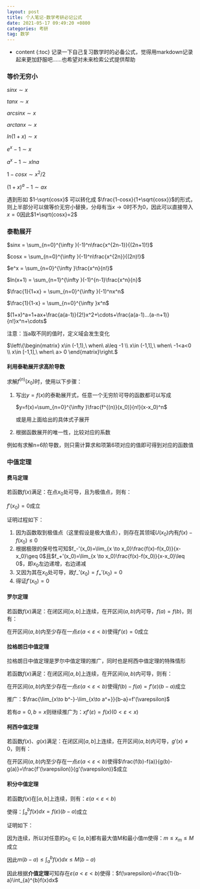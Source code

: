 ```yaml
---
layout: post
title: 个人笔记-数学考研必记公式
date: 2021-05-17 09:49:20 +0800
categories: 考研
tag: 数学
---
```


* content
{:toc}
记录一下自己复习数学时的必备公式，觉得用markdown记录起来更加舒服吧……也希望对未来检索公式提供帮助

<!-- ![](https://latex.codecogs.com/gif.latex?) -->

### 等价无穷小

$sinx \sim x$

$tanx \sim x$

$arcsinx \sim x$

$arctanx \sim x$

$ln(1+x) \sim x$

$e^x-1 \sim x$

$a^x-1 \sim xlna$

$1-cosx \sim x^2/2$ 

$(1+x)^a-1 \sim ax$

遇到形如 $1-\sqrt{cosx}$ 可以转化成 $\frac{1-cosx}{1+\sqrt{cosx}}$的形式，则上半部分可以做等价无穷小替换，分母有当$x\to0$时不为0，因此可以直接带入$x=0$因此$1+\sqrt{cosx}=2$ 



### 泰勒展开

$sinx = \sum_{n=0}^{\infty }(-1)^n\frac{x^{2n-1}}{(2n+1)!}$

$cosx = \sum_{n=0}^{\infty }(-1)^n\frac{x^{2n}}{(2n)!}$

$e^x = \sum_{n=0}^{\infty }\frac{x^n}{n!}$

$ln(x+1) = \sum_{n=1}^{\infty }(-1)^{n-1}\frac{x^n}{n}$

$\frac{1}{1+x} = \sum_{n=0}^{\infty }(-1)^nx^n$

$\frac{1}{1-x} = \sum_{n=0}^{\infty }x^n$

$(1+x)^a=1+ax+\frac{a(a-1)}{2!}x^2+\cdots+\frac{a(a-1)...(a-n+1)}{n!}x^n+\cdots$

注意：当a取不同的值时，定义域会发生变化

$\left\{\begin{matrix} x\in (-1,1),\ when\ a\leq -1
\\ x\in (-1,1],\ when\ -1<a<0
\\ x\in [-1,1],\ when\ a> 0
\end{matrix}\right.$

#### 利用泰勒展开求高阶导数

求解$f^{(n)}(x_0)$时，使用以下步骤：

1. 写出$y=f(x)$的泰勒展开式，任意一个无穷阶可导的函数都可以写成

   $y=f(x)=\sum_{n=0}^{\infty }\frac{f^{(n)}(x_0)}{n!}(x-x_0)^n$

   或是用上面给出的具体式子展开

2. 根据函数展开的唯一性，比较对应的系数

例如有求解n=6阶导数，则只需计算求和项第6项对应的值即可得到对应的函数值



### 中值定理

#### 费马定理

若函数$f(x)$满足：在点$x_0$处可导，且为极值点，则有：

$f'(x_0)=0$成立

证明过程如下：

1. 因为函数取到极值点（这里假设是极大值点），则存在其领域$U(x_0)$内有$f(x)-f(x_0)\leq0$
2. 根据极限的保号性可知$f_-'(x_0)=\lim_{x \to x_0}\frac{f(x)-f(x_0)}{x-x_0}\geq 0$且$f_+'(x_0)=\lim_{x \to x_0}\frac{f(x)-f(x_0)}{x-x_0}\leq 0$，即$x_0$左边递增，右边递减
3. 又因为其在$x_0$处可导，故$f_-'(x_0)=f_+'(x_0)=0$
4. 得证$f'(x_0)=0$

#### 罗尔定理

若函数$f(x)$满足：在闭区间$[a,b]$上连续，在开区间$(a,b)$内可导，$f(a)=f(b)$，则有：

在开区间$(a,b)$内至少存在一点$\varepsilon(a<\varepsilon<b)$使得$f'(\varepsilon)=0$成立

#### 拉格朗日中值定理

拉格朗日中值定理是罗尔中值定理的推广，同时也是柯西中值定理的特殊情形

若函数$f(x)$满足：在闭区间$[a,b]$上连续，在开区间$(a,b)$内可导，则有：

在开区间$(a,b)$内至少存在一点$\varepsilon(a<\varepsilon<b)$使得$f(b)-f(a)=f'(\varepsilon)(b-a)$成立

推广：$\frac{\lim_{x\to b^-}-\lim_{x\to a^+}}{b-a}=f'(\varepsilon)$

若有$a=0, b=x$则继续推广为：$xf'(\varepsilon)=f(x) (0<\varepsilon<x)$

#### 柯西中值定理

若函数$f(x)$、$g(x)$满足：在闭区间$[a,b]$上连续，在开区间$(a,b)$内可导，$g'(x)\neq0$，则有：

在开区间$(a,b)$内至少存在一点$\varepsilon(a<\varepsilon<b)$使得$\frac{f(b)-f(a)}{g(b)-g(a)}=\frac{f'(\varepsilon)}{g'(\varepsilon)}$成立

#### 积分中值定理

若函数$f(x)$在$[a,b]$上连续，则有：$\varepsilon(a<\varepsilon<b)$

使得：$\int_{a}^{b}f(x)dx = f(\varepsilon )(b-a)$成立

证明如下：

因为连续，所以对任意的$x_0\in[a,b]$都有最大值M和最小值m使得：$m\leq x_m\leq M$成立

因此$m(b-a)\leq\int_{a}^{b}f(x)dx\leq M(b-a)$

因此根据**介值定理**可知存在$\varepsilon(a<\varepsilon<b)$使得：$f(\varepsilon)=\frac{1}{b-a}\int_{a}^{b}f(x)dx$





